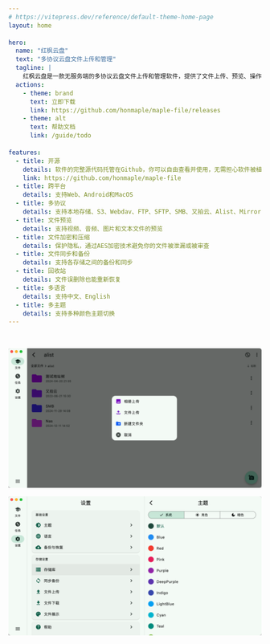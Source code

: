 ```yaml
---
# https://vitepress.dev/reference/default-theme-home-page
layout: home

hero:
  name: "红枫云盘"
  text: "多协议云盘文件上传和管理"
  tagline: |
    红枫云盘是一款无服务端的多协议云盘文件上传和管理软件，提供了文件上传、预览、操作、同步备份等功能
  actions:
    - theme: brand
      text: 立即下载
      link: https://github.com/honmaple/maple-file/releases
    - theme: alt
      text: 帮助文档
      link: /guide/todo

features:
  - title: 开源
    details: 软件的完整源代码托管在Github，你可以自由查看并使用，无需担心软件被植入后门
    link: https://github.com/honmaple/maple-file
  - title: 跨平台
    details: 支持Web、Android和MacOS
  - title: 多协议
    details: 支持本地存储、S3、Webdav、FTP、SFTP、SMB、又拍云、Alist、Mirror
  - title: 文件预览
    details: 支持视频、音频、图片和文本文件的预览
  - title: 文件加密和压缩
    details: 保护隐私，通过AES加密技术避免你的文件被泄漏或被审查
  - title: 文件同步和备份
    details: 支持各存储之间的备份和同步
  - title: 回收站
    details: 文件误删除也能重新恢复
  - title: 多语言
    details: 支持中文、English
  - title: 多主题
    details: 支持多种颜色主题切换
---
```

<br />

![](/images/flutter_06.png)
<br />

![](/images/flutter_07.png)
